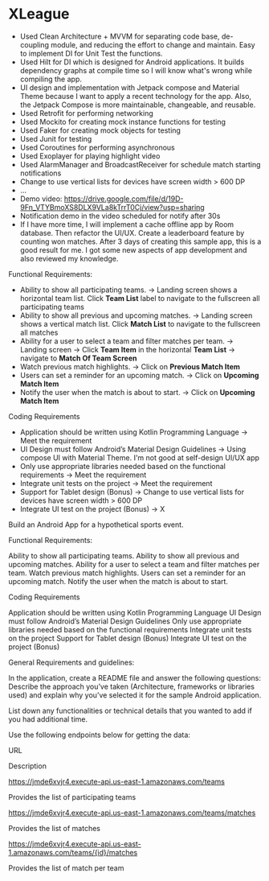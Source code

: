 # XLeague

- Used Clean Architecture + MVVM for separating code base, de-coupling module, and reducing the effort to change and maintain. Easy to implement DI for Unit Test the functions.
- Used Hilt for DI which is designed for Android applications. It builds dependency graphs at compile time so I will know what's wrong while compiling the app.
- UI design and implementation with Jetpack compose and Material Theme because I want to apply a recent technology for the app. Also, the Jetpack Compose is more maintainable, changeable, and reusable.
- Used Retrofit for performing networking
- Used Mockito for creating mock instance functions for testing
- Used Faker for creating mock objects for testing
- Used Junit for testing
- Used Coroutines for performing asynchronous
- Used Exoplayer for playing highlight video
- Used AlarmManager and BroadcastReceiver for schedule match starting notifications
- Change to use vertical lists for devices have screen width > 600 DP
- ...
- Demo video: https://drive.google.com/file/d/19D-9Fn_VTYBmoXS8DLX9VLa8kTrrT0Cj/view?usp=sharing
- Notification demo in the video scheduled for notify after 30s
- If I have more time, I will implement a cache offline app by Room database. Then refactor the UI/UX. Create a leaderboard feature by counting won matches. After 3 days of creating this sample app, this is a good result for me. I got some new aspects of app development and also reviewed my knowledge.

Functional Requirements:
- Ability to show all participating teams. -> Landing screen shows a horizontal team list. Click **Team List** label to navigate to the fullscreen all participating teams
- Ability to show all previous and upcoming matches. -> Landing screen shows a vertical match list. Click **Match List** to navigate to the fullscreen all matches
- Ability for a user to select a team and filter matches per team. -> Landing screen -> Click **Team Item** in the horizontal **Team List** -> navigate to **Match Of Team Screen**
- Watch previous match highlights. -> Click on **Previous Match Item**
- Users can set a reminder for an upcoming match. -> Click on **Upcoming Match Item**
- Notify the user when the match is about to start. -> Click on **Upcoming Match Item**


Coding Requirements
- Application should be written using Kotlin Programming Language -> Meet the requirement
- UI Design must follow Android’s Material Design Guidelines -> Using compose UI with Material Theme. I'm not good at self-design UI/UX app
- Only use appropriate libraries needed based on the functional requirements -> Meet the requirement
- Integrate unit tests on the project -> Meet the requirement
- Support for Tablet design (Bonus) -> Change to use vertical lists for devices have screen width > 600 DP
- Integrate UI test on the project (Bonus) -> X



Build an Android App for a hypothetical sports event.


Functional Requirements:


Ability to show all participating teams.
Ability to show all previous and upcoming matches.
Ability for a user to select a team and filter matches per team.
Watch previous match highlights.
Users can set a reminder for an upcoming match.
Notify the user when the match is about to start.

Coding Requirements

Application should be written using Kotlin Programming Language
UI Design must follow Android’s Material Design Guidelines
Only use appropriate libraries needed based on the functional requirements
Integrate unit tests on the project
Support for Tablet design (Bonus)
Integrate UI test on the project (Bonus)

General Requirements and guidelines:


In the application, create a README file and answer the following questions:
Describe the approach you’ve taken (Architecture, frameworks or libraries used) and explain why you’ve selected it for the sample Android application.

List down any functionalities or technical details that you wanted to add if you had additional time.

Use the following endpoints below for getting the data:

URL

Description

https://jmde6xvjr4.execute-api.us-east-1.amazonaws.com/teams


Provides the list of participating teams

https://jmde6xvjr4.execute-api.us-east-1.amazonaws.com/teams/matches


Provides the list of matches

https://jmde6xvjr4.execute-api.us-east-1.amazonaws.com/teams/{id}/matches


Provides the list of match per team
